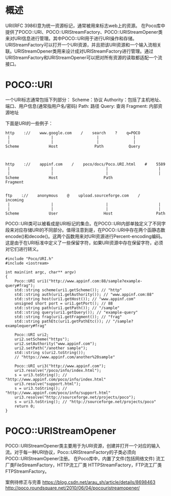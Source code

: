 # 概述
URI(RFC 3986)意为统一资源标记，通常被用来标志web上的资源。
在Poco库中提供了POCO::URI、POCO::URIStreamFactory、POCO::URIStreamOpener类来对URI信息进行管理。其中POCO::URI用于进行URI操作和存储。URIStreamFactory可以打开一个URI资源，并且把该URI资源和一个输入流相关联。URIStreamOpener类用来设计成对URIStreamFactory进行管理。通过URIStreamFactory和URIStreamOpener可以把对所有资源的读取都适配一个流接口。

# POCO::URI
一个URI标志通常包括下列部分：
Scheme：协议
Authority：包括了主机地址、端口、用户信息(通常指用户名/密码)
Path:  路径
Query:  查询
Fragment: 内部资源地址

下面是URI的一些例子：
```
http    ://    www.google.com    /    search    ?    q=POCO
 |                  |                   |               |
 |                  |                   |               |
Scheme             Host                Path           Query



http    ://    appinf.com    /    poco/docs/Poco.URI.html    #    5589
 |                  |                       |                      |
 |                  |                       |                      |
Scheme             Host                    Path                 Fragment 


ftp    ://    anonymous    @    upload.sourceforge.com    /    incoming
 |                  |                       |                      |
 |                  |                       |                      |
Scheme             User                    Host                   Path
```
POCO::URI类可以被看成是URI标记的集合。在POCO::URI内部单独定义了不同字段来对应存储URI的不同部分。值得注意到是，在POCO::URI中存在两个函静态数encode()和decode()。这两个函数用来对URI资源进行Percent-encoding编码。这是由于在URI标准中定义了一些保留字符，如果URI资源中存在保留字符，必须对它们进行转义。

```
#include "Poco/URI.h"
#include <iostream>
 
int main(int argc, char** argv)
{
	Poco::URI uri1("http://www.appinf.com:88/sample?example-query#frag");
	std::string scheme(uri1.getScheme()); // "http"
	std::string auth(uri1.getAuthority()); // "www.appinf.com:88"
	std::string host(uri1.getHost()); // "www.appinf.com"
	unsigned short port = uri1.getPort(); // 88
	std::string path(uri1.getPath()); // "/sample"
	std::string query(uri1.getQuery()); // "example-query"
	std::string frag(uri1.getFragment()); // "frag"
	std::string pathEtc(uri1.getPathEtc()); // "/sample?examplequery#frag"
 
	Poco::URI uri2;
	uri2.setScheme("https");
	uri2.setAuthority("www.appinf.com");
	uri2.setPath("/another sample");
	std::string s(uri2.toString());
	// "https://www.appinf.com/another%20sample"
 
	Poco::URI uri3("http://www.appinf.com");
	uri3.resolve("/poco/info/index.html");
	s = uri3.toString(); // "http://www.appinf.com/poco/info/index.html"
	uri3.resolve("support.html");
	s = uri3.toString(); // "http://www.appinf.com/poco/info/support.html"
	uri3.resolve("http://sourceforge.net/projects/poco");
	s = uri3.toString(); // "http://sourceforge.net/projects/poco"
	return 0;
}
```

# POCO::URIStreamOpener
POCO::URIStreamOpener类主要用于为URI资源，创建并打开一个对应的输入流。对于每一种URI协议，Poco::URIStreamFactory的子类必须向POCO::URIStreamOpener注册。
在Poco库中，内置了文件(包括网络文件) 流工厂类FileStreamFactory，HTTP流工厂类 HTTPStreamFactory，FTP流工厂类 FTPStreamFactory。


案例待修正与完善
https://blog.csdn.net/arau_sh/article/details/8698463
http://poco.roundsquare.net/2010/06/04/pocouristreamopener/